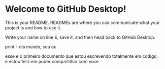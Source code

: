 # Welcome to GitHub Desktop!

This is your README. READMEs are where you can communicate what your project is and how to use it.

Write your name on line 6, save it, and then head back to GitHub Desktop.


print - ola mundo, sou eu

esse e o primeiro documento que estou escrevendo totalmente em codigo, e estou feliz em poder compartilhar com voce